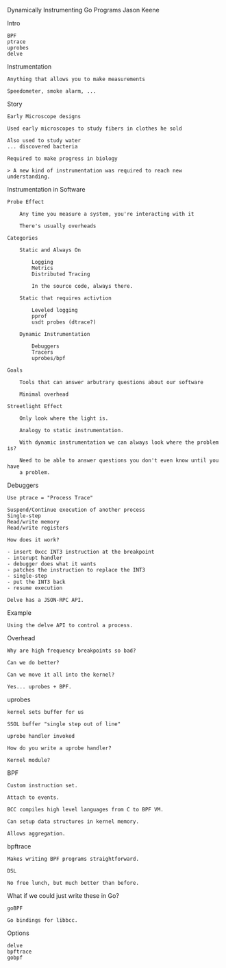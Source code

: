 Dynamically Instrumenting Go Programs
Jason Keene


Intro

    BPF
    ptrace
    uprobes
    delve


Instrumentation

    Anything that allows you to make measurements

    Speedometer, smoke alarm, ...


Story

    Early Microscope designs

    Used early microscopes to study fibers in clothes he sold

    Also used to study water
    ... discovered bacteria

    Required to make progress in biology

    > A new kind of instrumentation was required to reach new understanding.


Instrumentation in Software

    Probe Effect

        Any time you measure a system, you're interacting with it

        There's usually overheads

    Categories

        Static and Always On

            Logging
            Metrics
            Distributed Tracing

            In the source code, always there.

        Static that requires activtion

            Leveled logging
            pprof
            usdt probes (dtrace?)

        Dynamic Instrumentation

            Debuggers
            Tracers
            uprobes/bpf

    Goals

        Tools that can answer arbutrary questions about our software

        Minimal overhead

    Streetlight Effect

        Only look where the light is.

        Analogy to static instrumentation.

        With dynamic instrumentation we can always look where the problem is?

        Need to be able to answer questions you don't even know until you have
        a problem.


Debuggers

    Use ptrace = "Process Trace"

    Suspend/Continue execution of another process
    Single-step
    Read/write memory
    Read/write registers

    How does it work?

    - insert 0xcc INT3 instruction at the breakpoint
    - interupt handler
    - debugger does what it wants
    - patches the instruction to replace the INT3
    - single-step
    - put the INT3 back
    - resume execution

    Delve has a JSON-RPC API.


Example

    Using the delve API to control a process.


Overhead

    Why are high frequency breakpoints so bad?

    Can we do better?

    Can we move it all into the kernel?

    Yes... uprobes + BPF.


uprobes

    kernel sets buffer for us

    SSOL buffer "single step out of line"

    uprobe handler invoked

    How do you write a uprobe handler?

    Kernel module?


BPF

    Custom instruction set.

    Attach to events.

    BCC compiles high level languages from C to BPF VM.

    Can setup data structures in kernel memory.

    Allows aggregation.


bpftrace

    Makes writing BPF programs straightforward.

    DSL

    No free lunch, but much better than before.


What if we could just write these in Go?

    goBPF

    Go bindings for libbcc.


Options

    delve
    bpftrace
    gobpf
